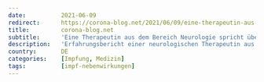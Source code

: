 ```yaml
---
date:          2021-06-09
redirect:      https://corona-blog.net/2021/06/09/eine-therapeutin-aus-dem-bereich-neurologie-spricht-ueber-impfnebenwirkungen/
title:         corona-blog.net
subtitle:      'Eine Therapeutin aus dem Bereich Neurologie spricht über Impfnebenwirkungen'
description:   'Erfahrungsbericht einer neurologischen Therapeutin aus dem Klinikbereich. Sie schreibt, „Es werden junge Menschen eingeliefert, viele mit stechenden…'
country:       DE
categories:    [Impfung, Medizin]
tags:          [impf-nebenwirkungen]
---
```

